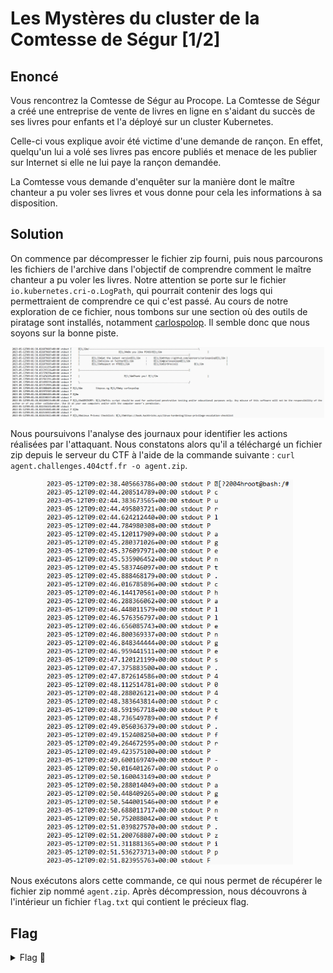# Les Mystères du cluster de la Comtesse de Ségur [1/2]

## Enoncé
Vous rencontrez la Comtesse de Ségur au Procope. La Comtesse de Ségur a créé une entreprise de vente de livres en ligne en s'aidant du succès de ses livres pour enfants et l'a déployé sur un cluster Kubernetes.

Celle-ci vous explique avoir été victime d'une demande de rançon. En effet, quelqu'un lui a volé ses livres pas encore publiés et menace de les publier sur Internet si elle ne lui paye la rançon demandée.

La Comtesse vous demande d'enquêter sur la manière dont le maître chanteur a pu voler ses livres et vous donne pour cela les informations à sa disposition.


## Solution
On commence par décompresser le fichier zip fourni, puis nous parcourons les fichiers de l'archive dans l'objectif de comprendre comment le maître chanteur a pu voler les livres. Notre attention se porte sur le fichier `io.kubernetes.cri-o.LogPath`, qui pourrait contenir des logs qui permettraient de comprendre ce qui c'est passé. Au cours de notre exploration de ce fichier, nous tombons sur une section où des outils de piratage sont installés, notamment [carlospolop](https://github.com/sponsors/carlospolop). Il semble donc que nous soyons sur la bonne piste.

<p align="center"><img src="Hacking Tools.png" alt="Hacking Tools" width="500"></p>

Nous poursuivons l'analyse des journaux pour identifier les actions réalisées par l'attaquant. Nous constatons alors qu'il a téléchargé un fichier zip depuis le serveur du CTF à l'aide de la commande suivante : `curl agent.challenges.404ctf.fr -o agent.zip`.

<p align="center"><img src="Attacker Command.png" alt="Attacker Command" width="400"></p>

Nous exécutons alors cette commande, ce qui nous permet de récupérer le fichier zip nommé `agent.zip`. Après décompression, nous découvrons à l'intérieur un fichier `flag.txt` qui contient le précieux flag.

## Flag

<details>
<summary> Flag 🚩</summary>

```
404CTF{K8S_checkpoints_utile_pour_le_forensic}
```
